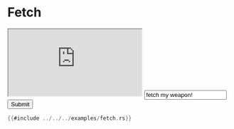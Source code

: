 # Fetch

<iframe src="https://storage.googleapis.com/beet-examples/fetch/index.html"></iframe>
<input id="prompt" value="fetch my weapon!">
<button id="submit">Submit</button>

<script>
console.log("hello world")
function send(){
	let input = document.getElementById('prompt');
	if (input.value == "")
		return;
	const iframe = document.querySelector('iframe').contentWindow;
	iframe.postMessage(input.value, '*');
	console.log(`${input.value}`);
	input.value = "";
}
document.getElementById('submit').addEventListener('click', send);

document.getElementById('prompt').addEventListener('keyup', function(event) {
	if (event.key === 'Enter')
		send();
});

</script>


```rust
{{#include ../../../examples/fetch.rs}}
```